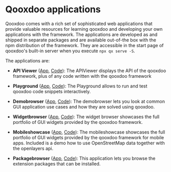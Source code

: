 # Qooxdoo applications

Qooxdoo comes with a rich set of sophisticated web applications that provide
valuable resources for learning qooxdoo and developing your own applications
with the framework. The applications are developed as and shipped in separate
packages and are available out-of-the box with the npm distribution of the 
framework. They are accessible in the start page of qooxdoo's built-in server
when you execute `npx qx serve -S`.

The applications are:

- **API Viewer** 
([App](apps://apiviewer), [Code](https://github.com/qooxdoo/qxl.apiviewer)): 
The APIViewer displays the API of the qooxdoo framework, plus of any code written
with the qooxdoo framework

- **Playground** 
([App](apps://playground), [Code](https://github.com/qooxdoo/qxl.playground)): 
The Playground allows to run and test qooxdoo code snippets interactively.

- **Demobrowser** 
([App](apps://demobrowser), [Code](https://github.com/qooxdoo/qxl.demobrowser)): 
The demobrowser lets you look at common GUI application use cases and how they 
are solved using qooxdoo.

- **Widgetbrowser** 
([App](apps://widgetbrowser), [Code](https://github.com/qooxdoo/qxl.widgetbrowser)):
The widget browser showcases the full portfolio of GUI widgets provided by the
qooxdoo framework.

- **Mobileshowcase** 
([App](apps://mobileshowcase), [Code](https://github.com/qooxdoo/qxl.mobileshowcase)):
The mobileshowcase showcases the full portfolio of GUI widgets provided by the
qooxdoo framework for mobile apps.
Included is a demo how to use OpenStreetMap data together with the openlayers api.

- **Packagebrowser** 
([App](apps://packagebrowser), [Code](https://github.com/qooxdoo/qxl.packagebrowser)):
This application lets you browse the extension packages that can be installed.
